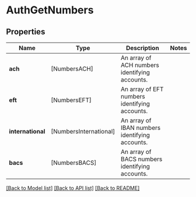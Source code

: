 # AuthGetNumbers

## Properties
Name | Type | Description | Notes
------------ | ------------- | ------------- | -------------
**ach** | [NumbersACH] | An array of ACH numbers identifying accounts. | 
**eft** | [NumbersEFT] | An array of EFT numbers identifying accounts. | 
**international** | [NumbersInternational] | An array of IBAN numbers identifying accounts. | 
**bacs** | [NumbersBACS] | An array of BACS numbers identifying accounts. | 

[[Back to Model list]](../README.md#documentation-for-models) [[Back to API list]](../README.md#documentation-for-api-endpoints) [[Back to README]](../README.md)


